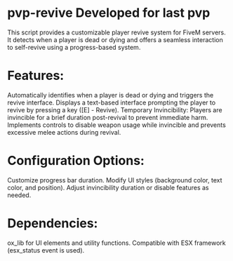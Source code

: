 # pvp-revive Developed for last pvp 


This script provides a customizable player revive system for FiveM servers. It detects when a player is dead or dying and offers a seamless interaction to self-revive using a progress-based system.


# Features:

Automatically identifies when a player is dead or dying and triggers the revive interface.
Displays a text-based interface prompting the player to revive by pressing a key ([E] - Revive).
Temporary Invincibility: Players are invincible for a brief duration post-revival to prevent immediate harm.
Implements controls to disable weapon usage while invincible and prevents excessive melee actions during revival.

# Configuration Options:

Customize progress bar duration.
Modify UI styles (background color, text color, and position).
Adjust invincibility duration or disable features as needed.

# Dependencies:

ox_lib for UI elements and utility functions.
Compatible with ESX framework (esx_status event is used).

